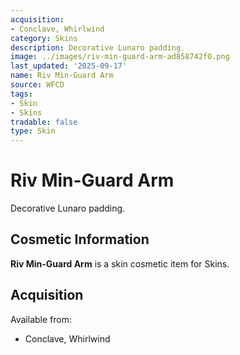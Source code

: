 ```yaml
---
acquisition:
- Conclave, Whirlwind
category: Skins
description: Decorative Lunaro padding.
image: ../images/riv-min-guard-arm-ad858742f0.png
last_updated: '2025-09-17'
name: Riv Min-Guard Arm
source: WFCD
tags:
- Skin
- Skins
tradable: false
type: Skin
---
```


# Riv Min-Guard Arm

Decorative Lunaro padding.

## Cosmetic Information

**Riv Min-Guard Arm** is a skin cosmetic item for Skins.

## Acquisition

Available from:
- Conclave, Whirlwind

